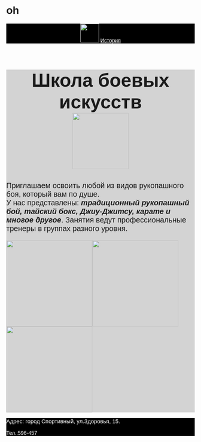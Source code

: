 # oh
<html>
    <title>Школа боевых искусств</title>
    <body style="font-family:sans-serif;">
        <header style="background-color:black">
            <img src="https://mars.algoritmika.org/uploads/2020/10/boxing-1293088_640_0_1602494675.png" height="50px"/>
            <a href="https://ru.wikipedia.org/wiki/%D0%91%D0%BE%D0%B5%D0%B2%D1%8B%D0%B5_%D0%B8%D1%81%D0%BA%D1%83%D1%81%D1%81%D1%82%D0%B2%D0%B0" style="color:white">История</a>
        </header>
        <main style="background-color:lightgray">
            <h1 style="font-size:50px;background-color:lightgray; text-align:center">Школа боевых искусств<br/>
            <img src="https://mars.algoritmika.org/uploads/2020/10/thai-boxing-297023_1280_0_1602496230.png" height="150"/></h1>
            <p style="font-size:20px">Приглашаем освоить любой из видов рукопашного боя, который вам по душе. <br/>У нас представлены: <b><i>традиционный рукопашный бой, тайский бокс, Джиу-Джитсу, карате и многое другое</i></b>. Занятия ведут профессиональные тренеры в группах разного уровня.</p>
            <img src="https://mars.algoritmika.org/uploads/2020/10/karate-4575114_640_0_1602523338.png" height="230px";/><img src="https://mars.algoritmika.org/uploads/2020/10/punching-bag_0_1602525500.png" height="230px";/><img src="https://mars.algoritmika.org/uploads/2020/10/boxing-ring_0_1602525156.png" height="230px";/>
        </main>
        <footer style="background-color:black;color:white;">
            <p style="font-size:15px"> Адрес: город Спортивный, ул.Здоровья, 15.</p>
            <p>Тел.:596-457</p>
        </footer>
    </body>
</html>
